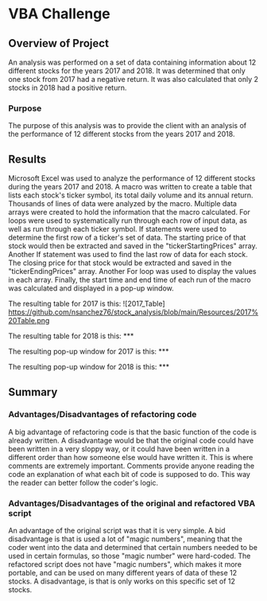 # VBA Challenge

## Overview of Project
An analysis was performed on a set of data containing information about 12 different stocks for the years 2017 and 2018. It was determined that only one stock from 2017 had a negative return. It was also calculated that only 2 stocks in 2018 had a positive return.

### Purpose
The purpose of this analysis was to provide the client with an analysis of the performance of 12 different stocks from the years 2017 and 2018.

## Results

Microsoft Excel was used to analyze the performance of 12 different stocks during the years 2017 and 2018. A macro was written to create a table that lists each stock's ticker symbol, its total daily volume and its annual return. Thousands of lines of data were analyzed by the macro. Multiple data arrays were created to hold the information that the macro calculated. For loops were used to systematically run through each row of input data, as well as run through each ticker symbol. If statements were used to determine the first row of a ticker's set of data. The starting price of that stock would then be extracted and saved in the "tickerStartingPrices" array. Another If statement was used to find the last row of data for each stock. The closing price for that stock would be extracted and saved in the "tickerEndingPrices" array. Another For loop was used to display the values in each array. Finally, the start time and end time of each run of the macro was calculated and displayed in a pop-up window.

The resulting table for 2017 is this:
![2017_Table] https://github.com/nsanchez76/stock_analysis/blob/main/Resources/2017%20Table.png


The resulting table for 2018 is this: ***

The resulting pop-up window for 2017 is this: ***

The resulting pop-up window for 2018 is this: ***

## Summary

### Advantages/Disadvantages of refactoring code
A big advantage of refactoring code is that the basic function of the code is already written. A disadvantage would be that the original code could have been written in a very sloppy way, or it could have been written in a different order than how someone else would have written it. This is where comments are extremely important. Comments provide anyone reading the code an explanation of what each bit of code is supposed to do. This way the reader can better follow the coder's logic.


### Advantages/Disadvantages of the original and refactored VBA script
An advantage of the original script was that it is very simple. A bid disadvantage is that is used a lot of "magic numbers", meaning that the coder went into the data and determined that certain numbers needed to be used in certain formulas, so those "magic number" were hard-coded. The refactored script does not have "magic numbers", which makes it more portable, and can be used on many different years of data of these 12 stocks. A disadvantage, is that is only works on this specific set of 12 stocks.

